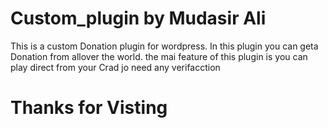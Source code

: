 # Custom_plugin by Mudasir Ali
This is a custom Donation plugin for wordpress.
In this plugin you can geta Donation from allover the world.
the mai feature of this plugin is you can play direct from your Crad jo need any verifacction 

# Thanks for Visting
